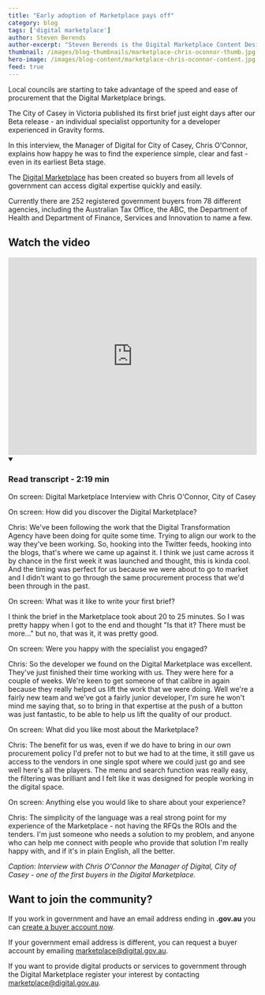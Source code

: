 ```yaml
---
title: "Early adoption of Marketplace pays off"
category: blog
tags: ['digital marketplace']
author: Steven Berends
author-excerpt: "Steven Berends is the Digital Marketplace Content Designer and can most often be found in the DTA Sydney office."
thumbnail: /images/blog-thumbnails/marketplace-chris-oconnor-thumb.jpg
hero-image: /images/blog-content/marketplace-chris-oconnor-content.jpg
feed: true
---
```


Local councils are starting to take advantage of the speed and ease of procurement that the Digital Marketplace brings.
 
The City of Casey in Victoria published its first brief just eight days after our Beta release - an individual specialist opportunity for a developer experienced in Gravity forms. 
 
In this interview, the Manager of Digital for City of Casey, Chris O'Connor, explains how happy he was to find the experience simple, clear and fast - even in its earliest Beta stage.
 
The [Digital Marketplace](https://marketplace.service.gov.au/) has been created so buyers from all levels of government can access digital expertise quickly and easily. 
 
Currently there are 252 registered government buyers from 78 different agencies, including the Australian Tax Office, the ABC, the Department of Health and Department of Finance, Services and Innovation to name a few.

## Watch the video

<div class="youtube-embed">
  <iframe width="100%" height="400" src="https://www.youtube.com/embed/c-KQqtmgm-I" frameborder="0" allowfullscreen></iframe>
  
  <details open data-label="content-accordion-1-example" aria-expanded="false">
    <summary><h3>Read transcript - 2:19 min</h3></summary>
    <div class="accordion-panel" markdown="1">
    
On screen: Digital Marketplace Interview with Chris O'Connor, City of Casey

On screen: How did you discover the Digital Marketplace?

Chris: We've been following the work that the Digital Transformation Agency have been doing for quite some time. Trying to align our work to the way they've been working. So, hooking into the Twitter feeds, hooking into the blogs, that's where we came up against it. I think we just came across it by chance in the first week it was launched and thought, this is kinda cool. And the timing was perfect for us because we were about to go to market and I didn't want to go through the same procurement process that we'd been through in the past.

On screen: What was it like to write your first brief?

I think the brief in the Marketplace took about 20 to 25 minutes. So I was pretty happy when I got to the end and thought "Is that it? There must be more..." but no, that was it, it was pretty good.

On screen: Were you happy with the specialist you engaged?

Chris: So the developer we found on the Digital Marketplace was excellent. They've just finished their time working with us. They were here for a couple of weeks. We're keen to get someone of that calibre in again because they really helped us lift the work that we were doing. Well we're a fairly new team and we've got a fairly junior developer, I'm sure he won't mind me saying that, so to bring in that expertise at the push of a button was just fantastic, to be able to help us lift the quality of our product.

On screen: What did you like most about the Marketplace?

Chris: The benefit for us was, even if we do have to bring in our own procurement policy I'd prefer not to but we had to at the time, it still gave us access to the vendors in one single spot where we could just go and see well here's all the players. The menu and search function was really easy, the filtering was brilliant and I felt like it was designed for people working in the digital space.

On screen: Anything else you would like to share about your experience?

Chris: The simplicity of the language was a real strong point for my experience of the Marketplace - not having the RFQs the ROIs and the tenders. I'm just someone who needs a solution to my problem, and anyone who can help me connect with people who provide that solution I'm really happy with, and if it's in plain English, all the better.

</div>
  </details>
</div>

*Caption: Interview with Chris O'Connor the Manager of Digital, City of Casey - one of the first buyers in the Digital Marketplace.*

## Want to join the community? 

If you work in government and have an email address ending in **.gov.au** you can [create a buyer account now](https://marketplace.service.gov.au/buyers/signup).

If your government email address is different, you can request a buyer account by emailing [marketplace@digital.gov.au](mailto:marketplace@digital.gov.au).

If you want to provide digital products or services to government through the Digital Marketplace register your interest by contacting [marketplace@digital.gov.au](mailto:marketplace@digital.gov.au).

